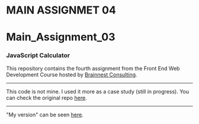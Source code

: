 # MAIN ASSIGNMET 04

# Main_Assignment_03

### JavaScript Calculator

This repository contains the fourth assignment from the Front End Web Development Course hosted by [Brainnest Consulting](https://www.brainnest.consulting/).

---

This code is not mine. I used it more as a case study (still in progress).
You can check the original repo [here](https://github.com/WebDevSimplified/Vanilla-JavaScript-Calculator).

---

"My version" can be seen [here]().
